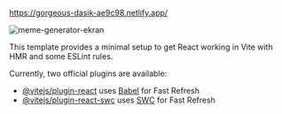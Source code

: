 https://gorgeous-dasik-ae9c98.netlify.app/

![meme-generator-ekran](https://github.com/user-attachments/assets/75d19317-fba4-41df-89aa-601a6ebc7a3b)


This template provides a minimal setup to get React working in Vite with HMR and some ESLint rules.

Currently, two official plugins are available:

- [@vitejs/plugin-react](https://github.com/vitejs/vite-plugin-react/blob/main/packages/plugin-react/README.md) uses [Babel](https://babeljs.io/) for Fast Refresh
- [@vitejs/plugin-react-swc](https://github.com/vitejs/vite-plugin-react-swc) uses [SWC](https://swc.rs/) for Fast Refresh

